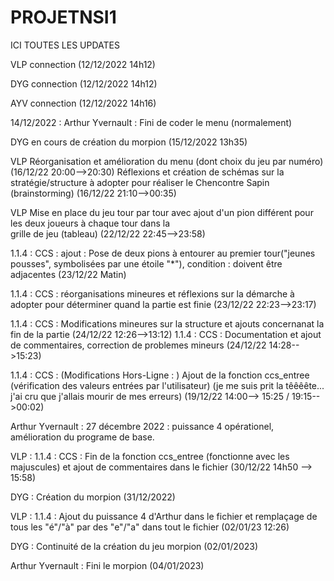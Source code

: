 # PROJETNSI1
ICI TOUTES LES UPDATES

VLP connection (12/12/2022 14h12)

DYG connection (12/12/2022 14h12)

AYV connection (12/12/2022 14h16)

14/12/2022 : Arthur Yvernault : Fini de coder le menu (normalement)

DYG en cours de création du morpion (15/12/2022 13h35)

VLP Réorganisation et amélioration du menu (dont choix du jeu par numéro) (16/12/22 20:00-->20:30)
    Réflexions et création de schémas sur la stratégie/structure à adopter pour réaliser le Chencontre    Sapin (brainstorming)    (16/12/22 21:10-->00:35)

VLP Mise en place du jeu tour par tour avec ajout d'un pion différent pour les deux joueurs à chaque tour dans la       
    grille  de jeu (tableau)                                                                (22/12/22 22:45-->23:58)
    
   1.1.4 : CCS : ajout : Pose de deux pions à entourer au premier tour("jeunes pousses", symbolisées par une étoile "*"), condition : doivent être adjacentes                                               (23/12/22 Matin)
    
   1.1.4 : CCS : réorganisations mineures et réflexions sur la démarche à adopter pour déterminer quand la partie est finie                                                                                   (23/12/22 22:23-->23:17)
    
   1.1.4 : CCS : Modifications mineures sur la structure et ajouts concernanat la fin de la partie 
                                                                                            (24/12/22 12:26-->13:12)
   1.1.4 : CCS : Documentation et ajout de commentaires, correction de problemes mineurs   (24/12/22 14:28-->15:23)
   
   1.1.4 : CCS : (Modifications Hors-Ligne : ) Ajout de la fonction ccs_entree (vérification des valeurs entrées par l'utilisateur) (je me suis prit la têêêête... j'ai cru que j'allais mourir de mes erreurs) 
                                                                            (19/12/22 14:00--> 15:25 / 19:15-->00:02)
                                                                            
Arthur Yvernault : 27 décembre 2022 : puissance 4 opérationel, amélioration du programe de base.

VLP : 1.1.4 : CCS : Fin de la fonction ccs_entree (fonctionne avec les majuscules) et ajout de commentaires dans le fichier                                                                                 (30/12/22 14h50 --> 15:58)
    
DYG : Création du morpion (31/12/2022)

VLP : 1.1.4 : Ajout du puissance 4 d'Arthur dans le fichier et remplaçage de tous les "é"/"à" par des "e"/"a" dans tout
    le fichier                                                                              (02/01/23 12:26)
    
DYG : Continuité de la création du jeu morpion (02/01/2023)

Arthur Yvernault : Fini le morpion (04/01/2023)
